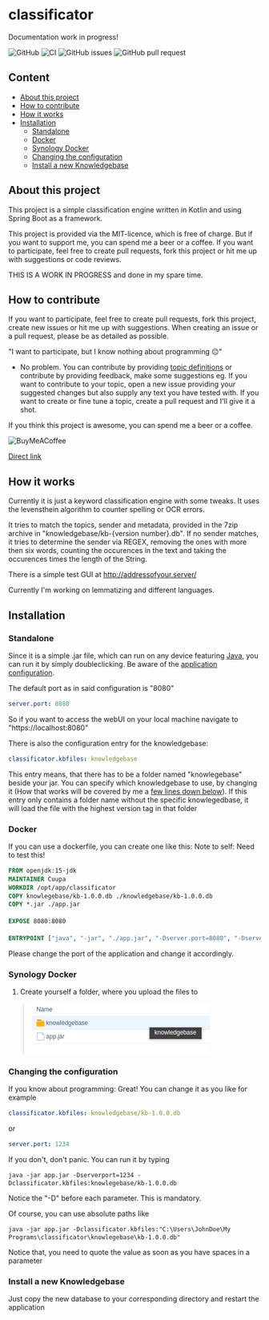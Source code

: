 # classificator
Documentation work in progress!

![GitHub](https://img.shields.io/github/license/Cuupa/classificator) ![CI](https://github.com/Cuupa/classificator/workflows/CI/badge.svg) ![GitHub issues](https://img.shields.io/github/issues-raw/Cuupa/classificator) ![GitHub pull request](https://img.shields.io/github/issues-pr-raw/Cuupa/classificator)

## Content
- [About this project](https://github.com/Cuupa/classificator#about-this-project)
- [How to contribute](https://github.com/Cuupa/classificator#how-to-contribute)
- [How it works](https://github.com/Cuupa/classificator#how-it-works)
- [Installation](https://github.com/Cuupa/classificator#installation)
  - [Standalone](https://github.com/Cuupa/classificator#standalone)
  - [Docker](https://github.com/Cuupa/classificator#docker)
  - [Synology Docker](https://github.com/Cuupa/classificator#synology-docker)
  - [Changing the configuration](https://github.com/Cuupa/classificator#changing-the-configuration)
  - [Install a new Knowledgebase](https://github.com/Cuupa/classificator#install-a-new-knowledgebase)

## About this project

This project is a simple classification engine written in Kotlin and using Spring Boot as a framework.

This project is provided via the MIT-licence, which is free of charge. But if you want to support me, you can spend me a
beer or a coffee. If you want to participate, feel free to create pull requests, fork this project or hit me up with
suggestions or code reviews.

THIS IS A WORK IN PROGRESS and done in my spare time.

## How to contribute
If you want to participate, feel free to create pull requests, fork this project, create new issues or hit me up with suggestions.
When creating an issue or a pull request, please be as detailed as possible.

"I want to participate, but I know nothing about programming 😔"
- No problem. You can contribute by
  providing [topic definitions](https://github.com/Cuupa/classificator/tree/master/knowledgebase) or contribute by
  providing feedback, make some suggestions eg. If you want to contribute to your topic, open a new issue providing your
  suggested changes but also supply any text you have tested with. If you want to create or fine tune a topic, create a
  pull request and I'll give it a shot.

If you think this project is awesome, you can spend me a beer or a coffee.

![BuyMeACoffee](https://img.shields.io/badge/Support%20%20me-Buy%20me%20a%20coffee-success?logo=buymeacoffee&link=https://buymeacoff.ee/Cuupa)

[Direct link](https://buymeacoff.ee/Cuupa)

## How it works

Currently it is just a keyword classification engine with some tweaks. It uses the levensthein algorithm to counter
spelling or OCR errors.

It tries to match the topics, sender and metadata, provided in the 7zip archive in "knowledgebase/kb-{version
number}.db". If no sender matches, it tries to determine the sender via REGEX, removing the ones with more then six
words, counting the occurences in the text and taking the occurences times the length of the String.

There is a simple test GUI at http://addressofyour.server/

Currently I'm working on lemmatizing and different languages.

## Installation

### Standalone

Since it is a simple .jar file, which can run on any device
featuring [Java](https://www.java.com/de/download/manual.jsp), you can run it by simply doubleclicking. Be aware of
the [application configuration](https://github.com/Cuupa/classificator/tree/master/src/main/resources/application.yml).

The default port as in said configuration is "8080"

``` yaml
server.port: 8080
```

So if you want to access the webUI on your local machine navigate to "https://localhost:8080"

There is also the configuration entry for the knowledgebase:

``` yaml
classificator.kbfiles: knowledgebase
```

This entry means, that there has to be a folder named "knowlegebase" beside your jar. You can specify which
knowledgebase to use, by changing it (How that works will be covered by me
a [few lines down below](https://github.com/Cuupa/classificator#Changing-the-configuration)). If this entry only
contains a folder name without the specific knowlegedbase, it will load the file with the highest version tag in that
folder

### Docker

If you can use a dockerfile, you can create one like this:
Note to self: Need to test this!

``` dockerfile
FROM openjdk:15-jdk
MAINTAINER Cuupa
WORKDIR /opt/app/classificator
COPY knowlegebase/kb-1.0.0.db ./knowledgebase/kb-1.0.0.db
COPY *.jar ./app.jar

EXPOSE 8080:8080

ENTRYPOINT ["java", "-jar", "./app.jar", "-Dserver.port=8080", "-Dserver_port=8080", "-Dclassificator.kbfiles=./knowlegebase/kb-1.0.0.db"]
```

Please change the port of the application and change it accordingly.

### Synology Docker

1. Create yourself a folder, where you upload the files to

   ![folder](https://github.com/Cuupa/classificator/blob/master/documentation/docker-classificator.png "folder")

### Changing the configuration

If you know about programming: Great! You can change it as you like for example

``` yaml
classificator.kbfiles: knowledgebase/kb-1.0.0.db
```

or

``` yaml
server.port: 1234
```

If you don't, don't panic. You can run it by typing

``` shell
java -jar app.jar -Dserverport=1234 -Dclassificator.kbfiles:knowlegebase/kb-1.0.0.db
```

Notice the "-D" before each parameter. This is mandatory.

Of course, you can use absolute paths like

``` shell
java -jar app.jar -Dclassificator.kbfiles:"C:\Users\JohnDoe\My Programs\classificator\knowlegebase\kb-1.0.0.db"
```

Notice that, you need to quote the value as soon as you have spaces in a parameter

### Install a new Knowledgebase

Just copy the new database to your corresponding directory and restart the application